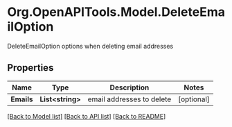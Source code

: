 # Org.OpenAPITools.Model.DeleteEmailOption
DeleteEmailOption options when deleting email addresses

## Properties

Name | Type | Description | Notes
------------ | ------------- | ------------- | -------------
**Emails** | **List&lt;string&gt;** | email addresses to delete | [optional] 

[[Back to Model list]](../README.md#documentation-for-models) [[Back to API list]](../README.md#documentation-for-api-endpoints) [[Back to README]](../README.md)

